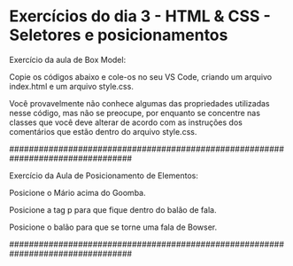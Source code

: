 # Exercícios do dia 3 - HTML & CSS - Seletores e posicionamentos

Exercício da aula de Box Model:

Copie os códigos abaixo e cole-os no seu VS Code, criando um arquivo index.html e um arquivo style.css.

Você provavelmente não conhece algumas das propriedades utilizadas nesse código, mas não se preocupe, por enquanto se concentre nas classes que você deve alterar de acordo com as instruções dos comentários que estão dentro do arquivo style.css.

#################################################################################

Exercício da Aula de Posicionamento de Elementos:

Posicione o Mário acima do Goomba.

Posicione a tag p para que fique dentro do balão de fala.

Posicione o balão para que se torne uma fala de Bowser.

#################################################################################